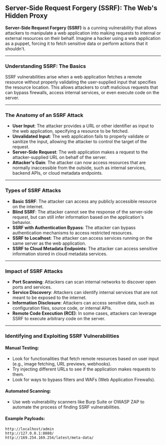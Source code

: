 ## Server-Side Request Forgery (SSRF): The Web's Hidden Proxy

**Server-Side Request Forgery (SSRF)** is a cunning vulnerability that allows attackers to manipulate a web application into making requests to internal or external resources on their behalf. Imagine a hacker using a web application as a puppet, forcing it to fetch sensitive data or perform actions that it shouldn't.

---

### Understanding SSRF: The Basics

SSRF vulnerabilities arise when a web application fetches a remote resource without properly validating the user-supplied input that specifies the resource location. This allows attackers to craft malicious requests that can bypass firewalls, access internal services, or even execute code on the server.

---

### The Anatomy of an SSRF Attack

- **User Input**: The attacker provides a URL or other identifier as input to the web application, specifying a resource to be fetched.
- **Unvalidated Input**: The web application fails to properly validate or sanitize the input, allowing the attacker to control the target of the request.
- **Server-Side Request**: The web application makes a request to the attacker-supplied URL on behalf of the server.
- **Attacker's Gain**: The attacker can now access resources that are normally inaccessible from the outside, such as internal services, backend APIs, or cloud metadata endpoints.

---

### Types of SSRF Attacks

- **Basic SSRF**: The attacker can access any publicly accessible resource on the internet.
- **Blind SSRF**: The attacker cannot see the response of the server-side request, but can still infer information based on the application's behavior.
- **SSRF with Authentication Bypass**: The attacker can bypass authentication mechanisms to access restricted resources.
- **SSRF to Localhost**: The attacker can access services running on the same server as the web application.
- **SSRF to Cloud Metadata Endpoints**: The attacker can access sensitive information stored in cloud metadata services.

---

### Impact of SSRF Attacks

- **Port Scanning**: Attackers can scan internal networks to discover open ports and services.
- **Service Discovery**: Attackers can identify internal services that are not meant to be exposed to the internet.
- **Information Disclosure**: Attackers can access sensitive data, such as configuration files, source code, or internal APIs.
- **Remote Code Execution (RCE)**: In some cases, attackers can leverage SSRF to execute arbitrary code on the server.

---

### Identifying and Exploiting SSRF Vulnerabilities

#### Manual Testing:
- Look for functionalities that fetch remote resources based on user input (e.g., image fetching, URL previews, webhooks).
- Try injecting different URLs to see if the application makes requests to them.
- Look for ways to bypass filters and WAFs (Web Application Firewalls).

#### Automated Scanning:
- Use web vulnerability scanners like Burp Suite or OWASP ZAP to automate the process of finding SSRF vulnerabilities.

#### Example Payloads:
```plaintext
http://localhost/admin
http://127.0.0.1:8080/
http://169.254.169.254/latest/meta-data/
